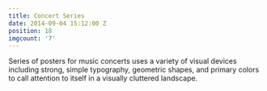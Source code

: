 ```yaml
---
title: Concert Series
date: 2014-09-04 15:12:00 Z
position: 18
imgcount: '7'
---
```


Series of posters for music concerts uses a variety of visual devices including strong, simple typography, geometric shapes, and primary colors to call attention to itself in a visually cluttered landscape.
